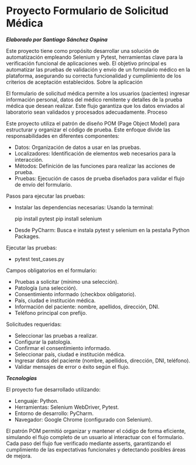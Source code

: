 # Proyecto Formulario de Solicitud Médica

***Elaborado por Santiago Sánchez Ospina***

Este proyecto tiene como propósito desarrollar una solución de automatización empleando Selenium y Pytest, herramientas clave para la verificación funcional de aplicaciones web. El objetivo principal es automatizar las pruebas de validación y envío de un formulario médico en la plataforma, asegurando su correcta funcionalidad y cumplimiento de los criterios de aceptación establecidos.
Sobre la aplicación

El formulario de solicitud médica permite a los usuarios (pacientes) ingresar información personal, datos del médico remitente y detalles de la prueba médica que desean realizar. Este flujo garantiza que los datos enviados al laboratorio sean validados y procesados adecuadamente.
Proceso

Este proyecto utiliza el patrón de diseño POM (Page Object Model) para estructurar y organizar el código de prueba. Este enfoque divide las responsabilidades en diferentes componentes:

- Datos: Organización de datos a usar en las pruebas.
- Localizadores: Identificación de elementos web necesarios para la interacción.
- Métodos: Definición de las funciones para realizar las acciones de prueba.
- Pruebas: Ejecución de casos de prueba diseñados para validar el flujo de envío del formulario.

Pasos para ejecutar las pruebas:

- Instalar las dependencias necesarias:
        Usando la terminal:

    pip install pytest
    pip install selenium

- Desde PyCharm: Busca e instala pytest y selenium en la pestaña Python Packages.


Ejecutar las pruebas:

- pytest test_cases.py

Campos obligatorios en el formulario:

- Pruebas a solicitar (mínimo una selección).
- Patología (una selección).
- Consentimiento informado (checkbox obligatorio).
- País, ciudad e institución médica.
- Información del paciente: nombre, apellidos, dirección, DNI.
- Teléfono principal con prefijo.

Solicitudes requeridas:

- Seleccionar las pruebas a realizar.
- Configurar la patología.
- Confirmar el consentimiento informado.
- Seleccionar país, ciudad e institución médica.
- Ingresar datos del paciente (nombre, apellidos, dirección, DNI, teléfono).
- Validar mensajes de error o éxito según el flujo.

***Tecnologías***

El proyecto fue desarrollado utilizando:

- Lenguaje: Python.
- Herramientas: Selenium WebDriver, Pytest.
- Entorno de desarrollo: PyCharm.
- Navegador: Google Chrome (configurado con Selenium).

El patrón POM permitió organizar y mantener el código de forma eficiente, simulando el flujo completo de un usuario al interactuar con el formulario. Cada paso del flujo fue verificado mediante asserts, garantizando el cumplimiento de las expectativas funcionales y detectando posibles áreas de mejora.
